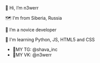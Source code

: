 👾 Hi, I’m n3werr

🗺️ I'm from Siberia, Russia

🤖 I’m a novice developer

🌱 I'm learning Python, JS, HTML5 and CSS

- 📌MY TG: @shava_inc
- 📌MY VK: @n3werr
